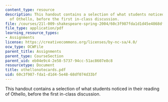 ```yaml
---
content_type: resource
description: This handout contains a selection of what students noticed in their reading
  of Othello, before the first in-class discussion.
file: /courses/21l-009-shakespeare-spring-2004/60c3f987fda1d1d45e4868df074d33bf_othellonotecards.pdf
file_type: application/pdf
learning_resource_types:
- Assignments
license: https://creativecommons.org/licenses/by-nc-sa/4.0/
ocw_type: OCWFile
parent_title: Assignments
parent_type: CourseSection
parent_uid: eb04e9c4-2e58-5737-94cc-51ac8607e8c8
resourcetype: Document
title: othellonotecards.pdf
uid: 60c3f987-fda1-d1d4-5e48-68df074d33bf
---
```

This handout contains a selection of what students noticed in their reading of Othello, before the first in-class discussion.